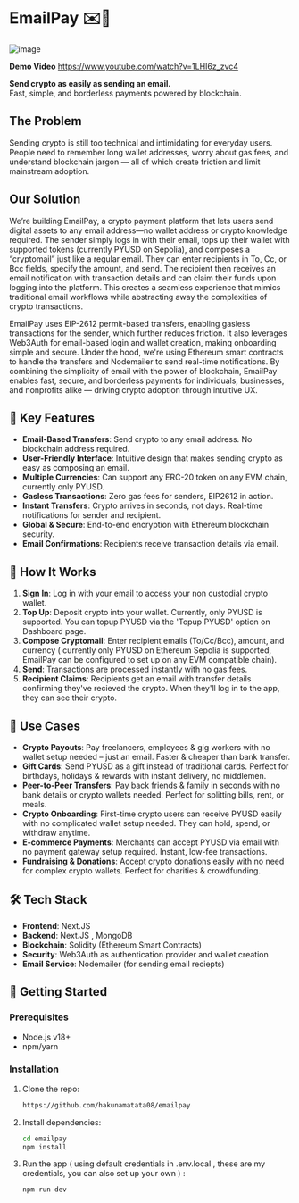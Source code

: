 # EmailPay ✉️💸
![image](https://github.com/user-attachments/assets/e2ef525a-3524-4fcf-a990-1d059dc24e17)

**Demo Video**
https://www.youtube.com/watch?v=1LHI6z_zvc4

**Send crypto as easily as sending an email.**  
Fast, simple, and borderless payments powered by blockchain.

## The Problem
Sending crypto is still too technical and intimidating for everyday users.
People need to remember long wallet addresses, worry about gas fees, and understand blockchain jargon — all of which create friction and limit mainstream adoption.

## Our Solution
We’re building EmailPay, a crypto payment platform that lets users send digital assets to any email address—no wallet address or crypto knowledge required. The sender simply logs in with their email, tops up their wallet with supported tokens (currently PYUSD on Sepolia), and composes a “cryptomail” just like a regular email. They can enter recipients in To, Cc, or Bcc fields, specify the amount, and send. The recipient then receives an email notification with transaction details and can claim their funds upon logging into the platform. This creates a seamless experience that mimics traditional email workflows while abstracting away the complexities of crypto transactions.

EmailPay uses EIP-2612 permit-based transfers, enabling gasless transactions for the sender, which further reduces friction. It also leverages Web3Auth for email-based login and wallet creation, making onboarding simple and secure. Under the hood, we're using Ethereum smart contracts to handle the transfers and Nodemailer to send real-time notifications. By combining the simplicity of email with the power of blockchain, EmailPay enables fast, secure, and borderless payments for individuals, businesses, and nonprofits alike — driving crypto adoption through intuitive UX.

## 🌟 Key Features
- **Email-Based Transfers**: Send crypto to any email address. No blockchain address required.
- **User-Friendly Interface**: Intuitive design that makes sending crypto as easy as composing an email.
- **Multiple Currencies**: Can support any ERC-20 token on any EVM chain, currently only PYUSD.
- **Gasless Transactions**: Zero gas fees for senders, EIP2612 in action.
- **Instant Transfers**: Crypto arrives in seconds, not days. Real-time notifications for sender and recipient.
- **Global & Secure**: End-to-end encryption with Ethereum blockchain security.
- **Email Confirmations**: Recipients receive transaction details via email.

## 🚀 How It Works
1. **Sign In**: Log in with your email to access your non custodial crypto wallet.
2. **Top Up**: Deposit crypto into your wallet. Currently, only PYUSD is supported. You can topup PYUSD via the 'Topup PYUSD' option on Dashboard page.
3. **Compose Cryptomail**: Enter recipient emails (To/Cc/Bcc), amount, and currency ( currently only PYUSD on Ethereum Sepolia is supported, EmailPay can be configured to set up on any EVM compatible chain).
4. **Send**: Transactions are processed instantly with no gas fees.
5. **Recipient Claims**: Recipients get an email with transfer details confirming they've recieved the crypto. When they'll log in to the app, they can see their crypto.

## 📖 Use Cases
- **Crypto Payouts**: Pay freelancers, employees & gig workers with no wallet setup needed – just an email. Faster & cheaper than bank transfer.
- **Gift Cards**: Send PYUSD as a gift instead of traditional cards. Perfect for birthdays, holidays & rewards with instant delivery, no middlemen.
- **Peer-to-Peer Transfers**: Pay back friends & family in seconds with no bank details or crypto wallets needed. Perfect for splitting bills, rent, or meals.
- **Crypto Onboarding**: First-time crypto users can receive PYUSD easily with no complicated wallet setup needed. They can hold, spend, or withdraw anytime.
- **E-commerce Payments**: Merchants can accept PYUSD via email with no payment gateway setup required. Instant, low-fee transactions.
- **Fundraising & Donations**: Accept crypto donations easily with no need for complex crypto wallets. Perfect for charities & crowdfunding.

## 🛠️ Tech Stack
- **Frontend**: Next.JS
- **Backend**: Next.JS , MongoDB
- **Blockchain**: Solidity (Ethereum Smart Contracts)
- **Security**: Web3Auth as authentication provider and wallet creation
- **Email Service**: Nodemailer (for sending email reciepts)

## 🚧 Getting Started
### Prerequisites
- Node.js v18+
- npm/yarn

### Installation
1. Clone the repo:
   ```bash
   https://github.com/hakunamatata08/emailpay

2. Install dependencies:
   ```bash
   cd emailpay
   npm install

3. Run the app ( using default credentials in .env.local , these are my credentials, you can also set up your own ) :
   ```bash
   npm run dev
